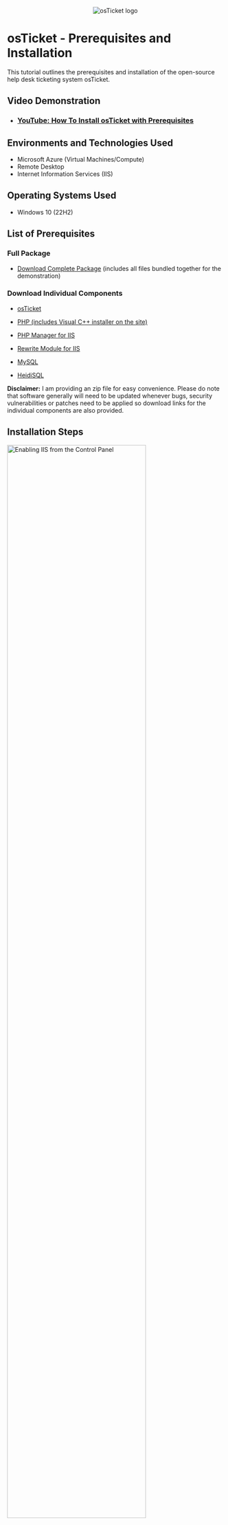 
<p align="center">
<img src="https://i.imgur.com/Clzj7Xs.png" alt="osTicket logo"/>
</p>

<h1>osTicket - Prerequisites and Installation</h1>
This tutorial outlines the prerequisites and installation of the open-source help desk ticketing system osTicket.<br />


<h2>Video Demonstration</h2>

- ### [YouTube: How To Install osTicket with Prerequisites](https://youtu.be/JIzKqU4gqOI)

<h2>Environments and Technologies Used</h2>

- Microsoft Azure (Virtual Machines/Compute)
- Remote Desktop
- Internet Information Services (IIS)

<h2>Operating Systems Used </h2>

- Windows 10</b> (22H2)

<h2>List of Prerequisites</h2>

<h3>Full Package</h3>

- [Download Complete Package](https://drive.google.com/file/d/1x-o6fiYYPW-pw7Nm2LWCijQ1Odys7FR9/view?usp=drive_link)</b>
(includes all files bundled together for the demonstration)

<h3>Download Individual Components</h3>

- [osTicket](https://github.com/osTicket/osTicket/releases/tag/v1.18.2)

- [PHP (includes Visual C++ installer on the site)](https://www.php.net/downloads.php)
- [PHP Manager for IIS](https://www.phpmanager.xyz/)
- [Rewrite Module for IIS](https://www.iis.net/downloads/microsoft/url-rewrite)
- [MySQL](https://dev.mysql.com/downloads/installer/)
- [HeidiSQL](https://www.heidisql.com/download.php)

<b>Disclaimer:</b> I am providing an zip file for easy convenience. Please do note that software generally will need to be updated whenever bugs, security vulnerabilities or patches need to be applied so download links for the individual components are also provided. 

<h2>Installation Steps</h2>

<p>
<img src="https://i.imgur.com/HQvRZbq.gif" height="80%" width="80%" alt="Enabling IIS from the Control Panel"/>
</p>
<p>
Go to the Control Panel and enable IIS by <b>Control Panel -> Uninstall a Program -> Turn Windows features on or off -> selecting Internet Information Services -> World Wide Web Servies -> Application Development Features -> CGI</b>. 
Ensure in the start menu you are able to find IIS management console by searching it up or enabling through <b>...->Web Management->IIS Management Console. </b>
</p>
<p>Afterwards within the setup files, install <b>PHP Manager for IIS</b> and the <b>Rewrite Module for IIS</b>.</p>
<br />

<p>
<img src="https://i.imgur.com/jtox6M0.gif" height="80%" width="80%" alt="Creating a directory for PHP and extracting setup files to it"/>
</p>
<p>
Create a directory for <b>PHP and extract the PHP zip file to that directory.</b> Afterwards, install <b>Visual C++</b>.
</p>
<br />

<p>
<img src="https://i.imgur.com/IPZn1r0.gif" height="80%" width="80%" alt="Installing MySQL and configuring it"/>
</p>
<p>
Open and install <b>MySQL Server</b>. Then, within the configuration wizard set a password for the root account. Click next until the wizard is done installing and closed.
</p>
<br />

<p>
<img src="[ezgif-423838220ed28c](https://github.com/user-attachments/assets/ce589ae8-3d98-491e-bca5-2279af3b02cd)" height="80%" width="80%" alt="Installing MySQL and configuring it"/>
</p>
<p>
Open <b>IIS Management Console in admin mode</b>. Locate the PHP manager and click on "Register new PHP version". Locate the same directory where you previously extracted the PHP files and click on the "php-cgi" executable. Reload IIS by going to the home page and under Manage Server on the right side, clicking restart or stop and then start. Ensure that it is working by going in a browser and typing in <b>localhost</b> (should show an default windows page).
</p>
<br />

<p>
<img src="https://i.imgur.com/fa6nAd6.gif" height="80%" width="80%" alt="Installing osTicket"/>
</p>
<p>
Back to the setup files, inside the osTicket setup zip file, extract <b>only</b> the upload folder to the directory "C:\inpetub\wwwroot". Afterwards, <b>rename the upload folder to "osTicket"</b> <i>case sensitive</i>. Then, restart IIS. 
</p>
<br />

<p>
<img src=https://i.imgur.com/dPSQ7X2.gif" height="80%" width="80%" alt="Installing osTicket"/>
</p>
<p>
Within the IIS console, on the left side, go to <b>sites -> Default web site -> osTicket -> on the right side, nagivate to the website under Manage Folder</b>. Verify it works. Back to the IIS console, nagivate to the PHP Manager, scroll down to extensions and click on "Enable or disable an extension". <b>Enable both "php_intl.dll" and "php_opcache.dll"</b>. Refresh the website. 
</p>
<p><i>Note: If you get an error regarding PHP, it is likely that you didn't install Visual C++ which is found on the download page on the left side under the headline VS16&VS17. It is required in order for this to work.</i></p>
<br />


<p>
<img src="https://i.imgur.com/XmrAW8E.gif" height="80%" width="80%" alt="Editing config file"/>
</p>
<p>
Nagivate to the osTicket directory. Then, nagivate to /include and find the osTicket-sampleconfig.php. Rename it to ost-config.php. Right click go to properties -> Security -> Advanced -> Disable inheritance and remove all permissions. Assign new permissions and allow everyone full access temporarily.
</p>
<br />

<p>
<img src="https://i.imgur.com/aMeQlGR.gif" height="80%" width="80%" alt="Installing HeidiSQL"/>
</p>
<p>
Click Continue on the website and fill all of the information in the blank fields except the category Database settings. Finally, install HeidiSQL and then launch it. Click new on the bottom left, log into the session with the same account credentials you used when you installed MySQL. Create a new databse and name it "osTicket" case sensitive and save. Now, fill in the database settings with the name osTicket, and your account credentials. Then, click install now!
</p>
<br />

<h2>Congrats! You installed osTicket!</h2>
<p>
<img src="hhttps://i.imgur.com/0AWD9cC.png" height="80%" width="80%" alt="Finished installing osTicket"/>
</p>
<p>
This page should show pop up after the installation is completed. At the bottom, there should be useful links including the end user support page and the staff control panel. Those links are how your customers and your staff will be using to log in and interact with osTicket. osTicket is almost ready for configure however, there is one more last step.
</p>
<br />

<p>
<img src="https://i.imgur.com/zlOvEoA.gif" height="80%" width="80%" alt="Cleanup"/>
</p>
<p>
Before configuring, you need to nagivate back to the osTicket directory and delete the setup folder. Then, nagivate back to the include folder and set the permissions within the ost-config.php file to read only. After that, you are ready to start configuring osTicket.
</p>
<br />
